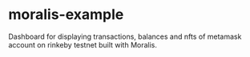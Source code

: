 # moralis-example

Dashboard for displaying transactions, balances and nfts of metamask account on rinkeby testnet built with Moralis.
